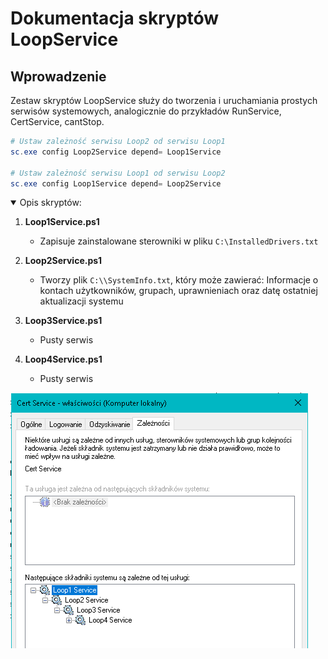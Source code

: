 # Dokumentacja skryptów LoopService

## Wprowadzenie

Zestaw skryptów LoopService służy do tworzenia i uruchamiania prostych serwisów systemowych, analogicznie do przykładów RunService, CertService, cantStop.

```powershell
# Ustaw zależność serwisu Loop2 od serwisu Loop1
sc.exe config Loop2Service depend= Loop1Service

# Ustaw zależność serwisu Loop1 od serwisu Loop2
sc.exe config Loop1Service depend= Loop2Service
```

<details open>
  <summary>Opis skryptów:</summary>

1. **Loop1Service.ps1**
    - Zapisuje zainstalowane sterowniki w pliku `C:\InstalledDrivers.txt`

2. **Loop2Service.ps1**
    - Tworzy plik `C:\\SystemInfo.txt`, który może zawierać: Informacje o kontach użytkowników, grupach, uprawnieniach oraz datę ostatniej aktualizacji systemu

3. **Loop3Service.ps1**
    - Pusty serwis

4. **Loop4Service.ps1**
    - Pusty serwis

</details>

<img alt="CertService - parent Loop1 Service" src=".scs/1.png">
